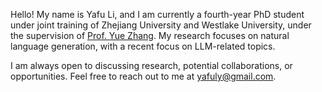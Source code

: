 Hello! My name is Yafu Li, and I am currently a fourth-year PhD student under joint training of Zhejiang University and Westlake University, under the supervision of [Prof. Yue Zhang](https://frcchang.github.io/). My research focuses on natural language generation, with a recent focus on LLM-related topics.

I am always open to discussing research, potential collaborations, or opportunities. Feel free to reach out to me at yafuly@gmail.com.
